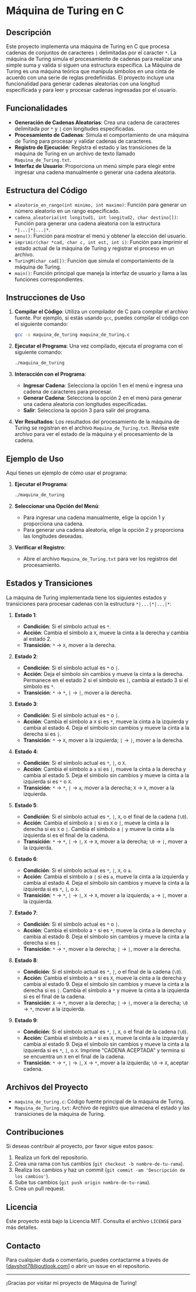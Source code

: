 # Máquina de Turing en C

## Descripción

Este proyecto implementa una máquina de Turing en C que procesa cadenas de conjuntos de caracteres `|` delimitadas por el caracter `*`. La máquina de Turing simula el procesamiento de cadenas para realizar una simple suma y valida si siguen una estructura específica. La Máquina de Turing es una máquina teórica que manipula símbolos en una cinta de acuerdo con una serie de reglas predefinidas. El proyecto incluye una funcionalidad para generar cadenas aleatorias con una longitud especificada y para leer y procesar cadenas ingresadas por el usuario.

## Funcionalidades

- **Generación de Cadenas Aleatorias**: Crea una cadena de caracteres delimitada por `*` y `|` con longitudes especificadas.
- **Procesamiento de Cadenas**: Simula el comportamiento de una máquina de Turing para procesar y validar cadenas de caracteres.
- **Registro de Ejecución**: Registra el estado y las transiciones de la máquina de Turing en un archivo de texto llamado `Maquina_de_Turing.txt`.
- **Interfaz de Usuario**: Proporciona un menú simple para elegir entre ingresar una cadena manualmente o generar una cadena aleatoria.

## Estructura del Código

- `aleatorio_en_rango(int minimo, int maximo)`: Función para generar un número aleatorio en un rango especificado.
- `cadena_aleatoria(int longitud1, int longitud2, char destino[])`: Función para generar una cadena aleatoria con la estructura `*|...|*|...|*`.
- `menu()`: Función para mostrar el menú y obtener la elección del usuario.
- `imprimir(char *cad, char c, int est, int i)`: Función para imprimir el estado actual de la máquina de Turing y registrar el proceso en un archivo.
- `TuringM(char cad[])`: Función que simula el comportamiento de la máquina de Turing.
- `main()`: Función principal que maneja la interfaz de usuario y llama a las funciones correspondientes.

## Instrucciones de Uso

1. **Compilar el Código**: Utiliza un compilador de C para compilar el archivo fuente. Por ejemplo, si estás usando `gcc`, puedes compilar el código con el siguiente comando:
    ```bash
    gcc -o maquina_de_turing maquina_de_turing.c
    ```

2. **Ejecutar el Programa**: Una vez compilado, ejecuta el programa con el siguiente comando:
    ```bash
    ./maquina_de_turing
    ```

3. **Interacción con el Programa**:
    - **Ingresar Cadena**: Selecciona la opción 1 en el menú e ingresa una cadena de caracteres para procesar.
    - **Generar Cadena**: Selecciona la opción 2 en el menú para generar una cadena aleatoria con longitudes especificadas.
    - **Salir**: Selecciona la opción 3 para salir del programa.

4. **Ver Resultados**: Los resultados del procesamiento de la máquina de Turing se registran en el archivo `Maquina_de_Turing.txt`. Revisa este archivo para ver el estado de la máquina y el procesamiento de la cadena.

## Ejemplo de Uso

Aquí tienes un ejemplo de cómo usar el programa:

1. **Ejecutar el Programa**:
    ```bash
    ./maquina_de_turing
    ```

2. **Seleccionar una Opción del Menú**:
    - Para ingresar una cadena manualmente, elige la opción 1 y proporciona una cadena.
    - Para generar una cadena aleatoria, elige la opción 2 y proporciona las longitudes deseadas.

3. **Verificar el Registro**:
    - Abre el archivo `Maquina_de_Turing.txt` para ver los registros del procesamiento.

## Estados y Transiciones

La máquina de Turing implementada tiene los siguientes estados y transiciones para procesar cadenas con la estructura `*|...|*|...|*`:

1. **Estado 1**:
   - **Condición**: Si el símbolo actual es `*`.
   - **Acción**: Cambia el símbolo a `X`, mueve la cinta a la derecha y cambia al estado 2.
   - **Transición**: `*` → `X`, mover a la derecha.

2. **Estado 2**:
   - **Condición**: Si el símbolo actual es `*` o `|`.
   - **Acción**: Deja el símbolo sin cambios y mueve la cinta a la derecha. Permanece en el estado 2 si el símbolo es `|`, cambia al estado 3 si el símbolo es `*`.
   - **Transición**: `*` → `*`, `|` → `|`, mover a la derecha.

3. **Estado 3**:
   - **Condición**: Si el símbolo actual es `*` o `|`.
   - **Acción**: Cambia el símbolo a `X` si es `*`, mueve la cinta a la izquierda y cambia al estado 4. Deja el símbolo sin cambios y mueve la cinta a la derecha si es `|`.
   - **Transición**: `*` → `X`, mover a la izquierda; `|` → `|`, mover a la derecha.

4. **Estado 4**:
   - **Condición**: Si el símbolo actual es `*`, `|`, o `X`.
   - **Acción**: Cambia el símbolo a `a` si es `|`, mueve la cinta a la derecha y cambia al estado 5. Deja el símbolo sin cambios y mueve la cinta a la izquierda si es `*` o `X`.
   - **Transición**: `*` → `*`, `|` → `a`, mover a la derecha; `X` → `X`, mover a la izquierda.

5. **Estado 5**:
   - **Condición**: Si el símbolo actual es `*`, `|`, `X`, o el final de la cadena (`\0`).
   - **Acción**: Cambia el símbolo a `|` si es `X` o `|`, mueve la cinta a la derecha si es `X` o `|`. Cambia el símbolo a `|` y mueve la cinta a la izquierda si es el final de la cadena.
   - **Transición**: `*` → `*`, `|` → `|`, `X` → `X`, mover a la derecha; `\0` → `|`, mover a la izquierda.

6. **Estado 6**:
   - **Condición**: Si el símbolo actual es `*`, `|`, `X`, o `a`.
   - **Acción**: Cambia el símbolo a `|` si es `a`, mueve la cinta a la izquierda y cambia al estado 4. Deja el símbolo sin cambios y mueve la cinta a la izquierda si es `*`, `|`, o `X`.
   - **Transición**: `*` → `*`, `|` → `|`, `X` → `X`, mover a la izquierda; `a` → `|`, mover a la izquierda.

7. **Estado 7**:
   - **Condición**: Si el símbolo actual es `*` o `|`.
   - **Acción**: Cambia el símbolo a `*` si es `*`, mueve la cinta a la derecha y cambia al estado 8. Deja el símbolo sin cambios y mueve la cinta a la derecha si es `|`.
   - **Transición**: `*` → `*`, mover a la derecha; `|` → `|`, mover a la derecha.

8. **Estado 8**:
   - **Condición**: Si el símbolo actual es `*`, `|`, o el final de la cadena (`\0`).
   - **Acción**: Cambia el símbolo a `*` si es `X`, mueve la cinta a la derecha y cambia al estado 9. Deja el símbolo sin cambios y mueve la cinta a la derecha si es `|`. Cambia el símbolo a `*` y mueve la cinta a la izquierda si es el final de la cadena.
   - **Transición**: `X` → `*`, mover a la derecha; `|` → `|`, mover a la derecha; `\0` → `*`, mover a la izquierda.

9. **Estado 9**:
   - **Condición**: Si el símbolo actual es `*`, `|`, `X`, o el final de la cadena (`\0`).
   - **Acción**: Cambia el símbolo a `*` si es `X`, mueve la cinta a la izquierda y cambia al estado 9. Deja el símbolo sin cambios y mueve la cinta a la izquierda si es `*`, `|`, o `X`. Imprime "CADENA ACEPTADA" y termina si se encuentra un `X` en el final de la cadena.
   - **Transición**: `*` → `*`, `|` → `|`, `X` → `*`, mover a la izquierda; `\0` → `X`, aceptar cadena.

## Archivos del Proyecto

- `maquina_de_turing.c`: Código fuente principal de la máquina de Turing.
- `Maquina_de_Turing.txt`: Archivo de registro que almacena el estado y las transiciones de la máquina de Turing.

## Contribuciones

Si deseas contribuir al proyecto, por favor sigue estos pasos:

1. Realiza un fork del repositorio.
2. Crea una rama con tus cambios (`git checkout -b nombre-de-tu-rama`).
3. Realiza los cambios y haz un commit (`git commit -am 'Descripción de los cambios'`).
4. Sube tus cambios (`git push origin nombre-de-tu-rama`).
5. Crea un pull request.

## Licencia

Este proyecto está bajo la Licencia MIT. Consulta el archivo `LICENSE` para más detalles.

## Contacto

Para cualquier duda o comentario, puedes contactarme a través de [davshot78@outlook.com] o abrir un issue en el repositorio.

---

¡Gracias por visitar mi proyecto de Máquina de Turing!
